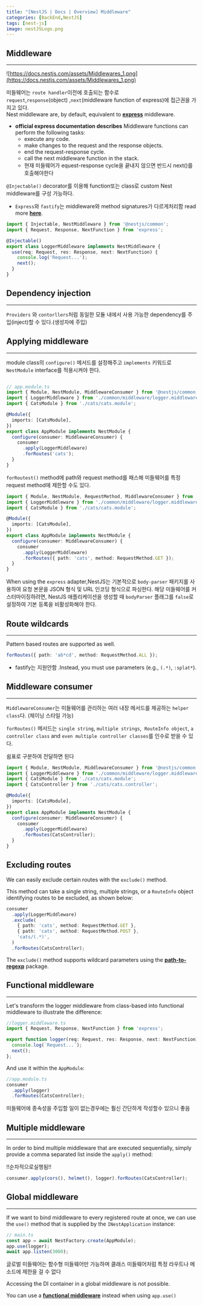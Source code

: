 ```yaml
---
title: "[NestJS | Docs | Overview] Middleware"
categories: [BackEnd,NestJS]
tags: [nest-js]
image: nestJSLogo.png
---
```


## **Middleware**

---

![https://docs.nestjs.com/assets/Middlewares_1.png](https://docs.nestjs.com/assets/Middlewares_1.png)

미들웨어는  `route handler`이전에 호출되는 함수로 <br>
`request`,`response`(object) ,`next`(middleware function of express)에 접근권을 가지고 있다.<br>
Nest middleware are, by default, equivalent to [**express**](https://expressjs.com/en/guide/using-middleware.html) middleware.

- **official express documentation describes**
  Middleware functions can perform the following tasks:
  - execute any code.
  - make changes to the request and the response objects.
  - end the request-response cycle.
  - call the next middleware function in the stack.
  - 현재 미들웨어가 equest-response cycle을 끝내지 않으면 반드시 next()를 호출해야한다

`@Injectable()` decorator를 이용해 function또는 class로 custom Nest middleware를 구성 가능하다.

- `Express`와 `fastify`는 middleware와 method signatures가 다르게처리함 read more [**here**](https://docs.nestjs.com/techniques/performance#middleware).

```ts
import { Injectable, NestMiddleware } from '@nestjs/common';
import { Request, Response, NextFunction } from 'express';

@Injectable()
export class LoggerMiddleware implements NestMiddleware {
  use(req: Request, res: Response, next: NextFunction) {
    console.log('Request...');
    next();
  }
}

```

## **Dependency injection**

---

`Providers` 와 `contorllers`처럼 동일한 모듈 내에서 사용 가능한 dependency를 주입(inject)할 수 있다.(생성자에 주입)

## **Applying middleware**

---

module class의 `configure()` 메서드를 설정해주고 `implements` 키워드로  `NestModule` interface를 적용시켜야 한다.

```ts

// app.module.ts
import { Module, NestModule, MiddlewareConsumer } from '@nestjs/common';
import { LoggerMiddleware } from './common/middleware/logger.middleware';
import { CatsModule } from './cats/cats.module';

@Module({
  imports: [CatsModule],
})
export class AppModule implements NestModule {
  configure(consumer: MiddlewareConsumer) {
    consumer
      .apply(LoggerMiddleware)
      .forRoutes('cats');
  }
}
```

`forRoutest()` method에 path와 request method를 패스해 미들웨어를 특정 request method에 제한할 수도 있다.

```ts
import { Module, NestModule, RequestMethod, MiddlewareConsumer } from '@nestjs/common';
import { LoggerMiddleware } from './common/middleware/logger.middleware';
import { CatsModule } from './cats/cats.module';

@Module({
  imports: [CatsModule],
})
export class AppModule implements NestModule {
  configure(consumer: MiddlewareConsumer) {
    consumer
      .apply(LoggerMiddleware)
      .forRoutes({ path: 'cats', method: RequestMethod.GET });
  }
}
```

When using the `express` adapter,NestJS는 기본적으로 `body-parser` 패키지를 사용하여 요청 본문을 JSON 형식 및 URL 인코딩 형식으로 파싱한다.
해당 미들웨어를 커스터마이징하려면, NestJS 애플리케이션을 생성할 때 `bodyParser` 플래그를 `false`로 설정하여 기본 등록을 비활성화해야 한다.

## **Route wildcards**

---

Pattern based routes are supported as well.

```ts
forRoutes({ path: 'ab*cd', method: RequestMethod.ALL });
```

- fastify는 지원안함 .Instead, you must use parameters (e.g., `(.*)`, `:splat*`).

## **Middleware consumer**

---

`MiddlewareConsumer`는 미들웨어를 관리하는 여러 내장 메서드를 제공하는 `helper class`다. (체이닝 스타일 가능)

`forRoutes()` 메서드는 `single string`, `multiple strings`,  `RouteInfo object`,  `a controller class` and `even multiple controller classes`를 인수로 받을 수 있다.

쉼표로 구분하여 전달하면 된다

```ts
import { Module, NestModule, MiddlewareConsumer } from '@nestjs/common';
import { LoggerMiddleware } from './common/middleware/logger.middleware';
import { CatsModule } from './cats/cats.module';
import { CatsController } from './cats/cats.controller';

@Module({
  imports: [CatsModule],
})
export class AppModule implements NestModule {
  configure(consumer: MiddlewareConsumer) {
    consumer
      .apply(LoggerMiddleware)
      .forRoutes(CatsController);
  }
}
```

## **Excluding routes**

We can easily exclude certain routes with the `exclude()` method.

This method can take a single string, multiple strings, or a `RouteInfo` object identifying routes to be excluded, as shown below:

```ts
consumer
  .apply(LoggerMiddleware)
  .exclude(
    { path: 'cats', method: RequestMethod.GET },
    { path: 'cats', method: RequestMethod.POST },
    'cats/(.*)',
  )
  .forRoutes(CatsController);
```

The `exclude()` method supports wildcard parameters using the [**path-to-regexp**](https://github.com/pillarjs/path-to-regexp#parameters) package.

## **Functional middleware**

---

Let's transform the logger middleware from class-based into functional middleware to illustrate the difference:

```ts
//logger.middleware.ts
import { Request, Response, NextFunction } from 'express';

export function logger(req: Request, res: Response, next: NextFunction) {
  console.log(`Request...`);
  next();
};
```

And use it within the `AppModule`:

```ts
//app.module.ts
consumer
  .apply(logger)
  .forRoutes(CatsController);
```

미들웨어에 종속성을 주입할 일이 없는경우에는 훨신 간단하게 작성할수 있으니 좋음

## **Multiple middleware**

---

In order to bind multiple middleware that are executed sequentially, simply provide a comma separated list inside the `apply()` method:

!!순차적으로실행됨!!

```ts
consumer.apply(cors(), helmet(), logger).forRoutes(CatsController);

```

## **Global middleware**

---

If we want to bind middleware to every registered route at once, we can use the `use()` method that is supplied by the `INestApplication` instance:

```ts
// main.ts
const app = await NestFactory.create(AppModule);
app.use(logger);
await app.listen(3000);
```

글로벌 미들웨어는 함수형 미들웨어만 가능하며 클래스 미들웨어처럼 특정 라우트나 메소드에 제한을 걸 수 없다

Accessing the DI container in a global middleware is not possible.

You can use a [**functional middleware**](https://docs.nestjs.com/middleware#functional-middleware) instead when using `app.use()`
